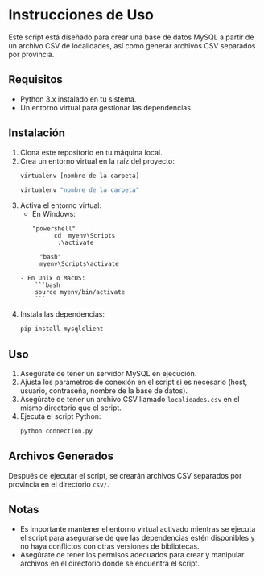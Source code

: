 ﻿# Instrucciones de Uso

Este script está diseñado para crear una base de datos MySQL a partir de un archivo CSV de localidades, así como generar archivos CSV separados por provincia.

## Requisitos

- Python 3.x instalado en tu sistema.
- Un entorno virtual para gestionar las dependencias.


## Instalación

1. Clona este repositorio en tu máquina local.
2. Crea un entorno virtual en la raíz del proyecto:
    ```bash
    virtualenv [nombre de la carpeta]
    ```
      ```powershell
    virtualenv "nombre de la carpeta"
    ```
3. Activa el entorno virtual:
    - En Windows:
      ```
      "powershell"
            cd  myenv\Scripts
             .\activate 
    
        "bash"
        myenv\Scripts\activate
    ```
    - En Unix o MacOS:
        ```bash
        source myenv/bin/activate
        ```
4. Instala las dependencias:
    ```bash
    pip install mysqlclient
    ```

## Uso

1. Asegúrate de tener un servidor MySQL en ejecución.
2. Ajusta los parámetros de conexión en el script si es necesario (host, usuario, contraseña, nombre de la base de datos).
3. Asegúrate de tener un archivo CSV llamado `localidades.csv` en el mismo directorio que el script.
4. Ejecuta el script Python:
    ```bash
    python connection.py
    ```

## Archivos Generados

Después de ejecutar el script, se crearán archivos CSV separados por provincia en el directorio `csv/`.

## Notas

- Es importante mantener el entorno virtual activado mientras se ejecuta el script para asegurarse de que las dependencias estén disponibles y no haya conflictos con otras versiones de bibliotecas.
- Asegúrate de tener los permisos adecuados para crear y manipular archivos en el directorio donde se encuentra el script.
